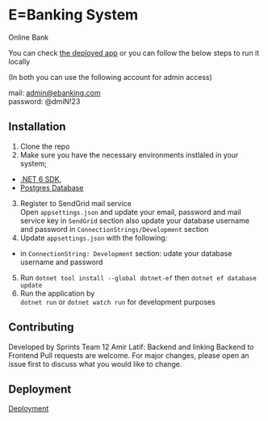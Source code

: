 # E=Banking System

Online Bank

You can check [the deployed app](https://ebankingsystem.herokuapp.com/)
or you can follow the below steps to run it locally

(In both you can use the following account for admin access)

mail: admin@ebanking.com  
password: @dmiN!23


## Installation

1. Clone the repo
2. Make sure you have the necessary environments instlaled in your system;

- [.NET 6 SDK](https://dotnet.microsoft.com/en-us/download),
- [Postgres Database](https://www.postgresql.org/download/)

3. Register to SendGrid mail service  
Open `appsettings.json` and update your email, password and mail service key in `SendGrid` section also update your database username and password in `ConnectionStrings/Development` section
4. Update `appsettings.json` with the following:
- in `ConnectionString: Development` section: udate your database username and password
   
5. Run `dotnet tool install --global dotnet-ef` then `dotnet ef database update`
6. Run the application by  
   `dotnet run` or `dotnet watch run` for development purposes

## Contributing
Developed by Sprints Team 12
Amir Latif: Backend and linking Backend to Frontend
Pull requests are welcome. For major changes, please open an issue first to discuss what you would like to change.

## Deployment
[Deployment](https://ebankingsystem.herokuapp.com/)
